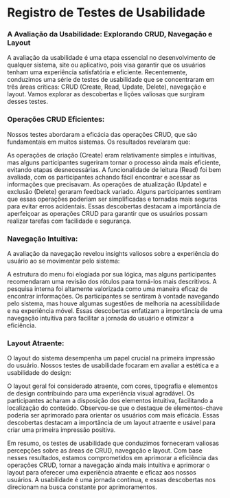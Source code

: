 # Registro de Testes de Usabilidade


### A Avaliação da Usabilidade: Explorando CRUD, Navegação e Layout

A avaliação da usabilidade é uma etapa essencial no desenvolvimento de qualquer sistema, site ou aplicativo, pois visa garantir que os usuários tenham uma experiência satisfatória e eficiente. Recentemente, conduzimos uma série de testes de usabilidade que se concentraram em três áreas críticas: CRUD (Create, Read, Update, Delete), navegação e layout. Vamos explorar as descobertas e lições valiosas que surgiram desses testes.

### Operações CRUD Eficientes:

Nossos testes abordaram a eficácia das operações CRUD, que são fundamentais em muitos sistemas. Os resultados revelaram que:

As operações de criação (Create) eram relativamente simples e intuitivas, mas alguns participantes sugeriram tornar o processo ainda mais eficiente, evitando etapas desnecessárias.
A funcionalidade de leitura (Read) foi bem avaliada, com os participantes achando fácil encontrar e acessar as informações que precisavam.
As operações de atualização (Update) e exclusão (Delete) geraram feedback variado. Alguns participantes sentiram que essas operações poderiam ser simplificadas e tornadas mais seguras para evitar erros acidentais.
Essas descobertas destacam a importância de aperfeiçoar as operações CRUD para garantir que os usuários possam realizar tarefas com facilidade e segurança.

### Navegação Intuitiva:

A avaliação da navegação revelou insights valiosos sobre a experiência do usuário ao se movimentar pelo sistema:

A estrutura do menu foi elogiada por sua lógica, mas alguns participantes recomendaram uma revisão dos rótulos para torná-los mais descritivos.
A pesquisa interna foi altamente valorizada como uma maneira eficaz de encontrar informações.
Os participantes se sentiram à vontade navegando pelo sistema, mas houve algumas sugestões de melhoria na acessibilidade e na experiência móvel.
Essas descobertas enfatizam a importância de uma navegação intuitiva para facilitar a jornada do usuário e otimizar a eficiência.

### Layout Atraente:

O layout do sistema desempenha um papel crucial na primeira impressão do usuário. Nossos testes de usabilidade focaram em avaliar a estética e a usabilidade do design:

O layout geral foi considerado atraente, com cores, tipografia e elementos de design contribuindo para uma experiência visual agradável.
Os participantes acharam a disposição dos elementos intuitiva, facilitando a localização do conteúdo.
Observou-se que o destaque de elementos-chave poderia ser aprimorado para orientar os usuários com mais eficácia.
Essas descobertas destacam a importância de um layout atraente e usável para criar uma primeira impressão positiva.

Em resumo, os testes de usabilidade que conduzimos forneceram valiosas percepções sobre as áreas de CRUD, navegação e layout. Com base nesses resultados, estamos comprometidos em aprimorar a eficiência das operações CRUD, tornar a navegação ainda mais intuitiva e aprimorar o layout para oferecer uma experiência atraente e eficaz aos nossos usuários. A usabilidade é uma jornada contínua, e essas descobertas nos direcionam na busca constante por aprimoramentos.